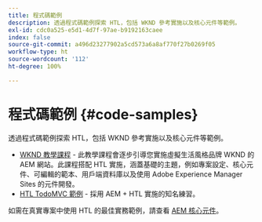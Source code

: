 ```yaml
---
title: 程式碼範例
description: 透過程式碼範例探索 HTL，包括 WKND 參考實施以及核心元件等範例。
exl-id: cdc0a525-e5d1-4d7f-97ae-b9192163caee
index: false
source-git-commit: a496d23277902a5cd573a6a8af770f27b0269f05
workflow-type: ht
source-wordcount: '112'
ht-degree: 100%

---
```



# 程式碼範例 {#code-samples}

透過程式碼範例探索 HTL，包括 WKND 參考實施以及核心元件等範例。

* [WKND 教學課程](https://experienceleague.adobe.com/zh-hant/docs/experience-manager-learn/getting-started-wknd-tutorial-develop/overview) - 此教學課程會逐步引導您實施虛擬生活風格品牌 WKND 的 AEM 網站。此課程搭配 HTL 實施，涵蓋基礎的主題，例如專案設定、核心元件、可編輯的範本、用戶端資料庫以及使用 Adobe Experience Manager Sites 的元件開發。
* [HTL TodoMVC 範例](https://github.com/Adobe-Marketing-Cloud/aem-htl-sample-todomvc) - 採用 AEM + HTL 實施的知名練習。

如需在真實專案中使用 HTL 的最佳實務範例，請查看 [AEM 核心元件](https://experienceleague.adobe.com/zh-hant/docs/experience-manager-core-components/using/introduction)。
